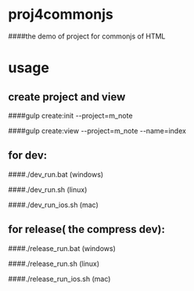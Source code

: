 # proj4commonjs
####the demo of project for commonjs of HTML

# usage
## create project and view
####gulp create:init --project=m_note

####gulp create:view --project=m_note --name=index

## for dev:
####./dev_run.bat (windows)

####./dev_run.sh  (linux)

####./dev_run_ios.sh (mac)

## for release( the compress dev):
####./release_run.bat (windows)

####./release_run.sh  (linux)

####./release_run_ios.sh (mac)
